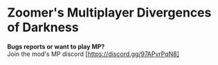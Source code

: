 # Zoomer's Multiplayer Divergences of Darkness

**Bugs reports or want to play MP?**<br/>
Join the mod's MP discord [https://discord.gg/97APvrPqN8]

